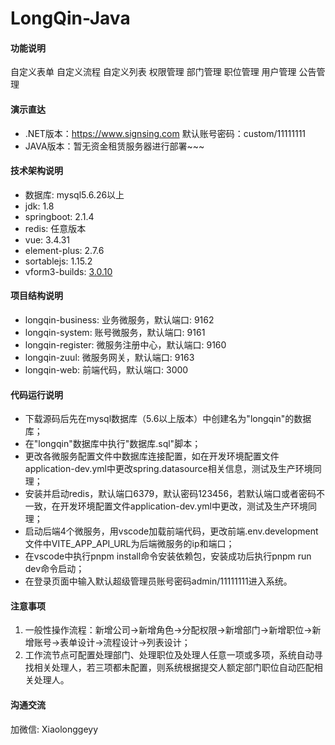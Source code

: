 # LongQin-Java

#### 功能说明
自定义表单 自定义流程 自定义列表 权限管理 部门管理 职位管理 用户管理 公告管理

#### 演示直达
- .NET版本：https://www.signsing.com
默认账号密码：custom/11111111
- JAVA版本：暂无资金租赁服务器进行部署~~~

#### 技术架构说明
- 数据库: mysql5.6.26以上
- jdk: 1.8
- springboot: 2.1.4
- redis: 任意版本
- vue: 3.4.31
- element-plus: 2.7.6
- sortablejs: 1.15.2
- vform3-builds: <a href="https://www.vform666.com/" target="_blank">3.0.10</a>

#### 项目结构说明
- longqin-business: 业务微服务，默认端口: 9162
- longqin-system: 账号微服务，默认端口: 9161
- longqin-register: 微服务注册中心，默认端口: 9160
- longqin-zuul: 微服务网关，默认端口: 9163
- longqin-web: 前端代码，默认端口: 3000

#### 代码运行说明

- 下载源码后先在mysql数据库（5.6以上版本）中创建名为"longqin"的数据库；
- 在"longqin"数据库中执行"数据库.sql"脚本；
- 更改各微服务配置文件中数据库连接配置，如在开发环境配置文件application-dev.yml中更改spring.datasource相关信息，测试及生产环境同理；
- 安装并启动redis，默认端口6379，默认密码123456，若默认端口或者密码不一致，在开发环境配置文件application-dev.yml中更改，测试及生产环境同理；
- 启动后端4个微服务，用vscode加载前端代码，更改前端.env.development文件中VITE_APP_API_URL为后端微服务的ip和端口；
- 在vscode中执行pnpm install命令安装依赖包，安装成功后执行pnpm run dev命令启动；
- 在登录页面中输入默认超级管理员账号密码admin/11111111进入系统。

#### 注意事项

1.  一般性操作流程：新增公司->新增角色->分配权限->新增部门->新增职位->新增账号->表单设计->流程设计->列表设计；
2.  工作流节点可配置处理部门、处理职位及处理人任意一项或多项，系统自动寻找相关处理人，若三项都未配置，则系统根据提交人额定部门职位自动匹配相关处理人。

#### 沟通交流

加微信: Xiaolonggeyy
